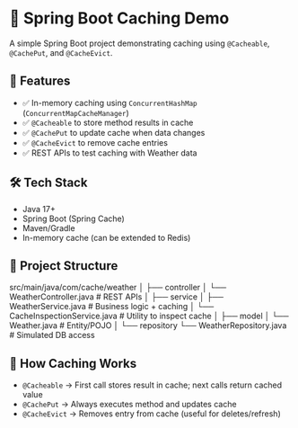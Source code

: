 # 🚀 Spring Boot Caching Demo

A simple Spring Boot project demonstrating caching using `@Cacheable`, `@CachePut`, and `@CacheEvict`.

## 📌 Features
- ✅ In-memory caching using `ConcurrentHashMap` (`ConcurrentMapCacheManager`)
- ✅ `@Cacheable` to store method results in cache
- ✅ `@CachePut` to update cache when data changes
- ✅ `@CacheEvict` to remove cache entries
- ✅ REST APIs to test caching with Weather data

## 🛠 Tech Stack
- Java 17+
- Spring Boot (Spring Cache)
- Maven/Gradle
- In-memory cache (can be extended to Redis)

## 📂 Project Structure
src/main/java/com/cache/weather
│
├── controller
│   └── WeatherController.java   # REST APIs
│
├── service
│   ├── WeatherService.java      # Business logic + caching
│   └── CacheInspectionService.java # Utility to inspect cache
│
├── model
│   └── Weather.java             # Entity/POJO
│
└── repository
    └── WeatherRepository.java   # Simulated DB access


## 🚦 How Caching Works
- `@Cacheable` → First call stores result in cache; next calls return cached value
- `@CachePut` → Always executes method and updates cache
- `@CacheEvict` → Removes entry from cache (useful for deletes/refresh)
